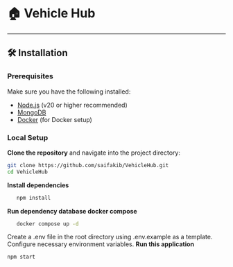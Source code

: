 # 🏠 Vehicle Hub

---

## 🛠️ Installation

### Prerequisites
Make sure you have the following installed:
- [Node.js](https://nodejs.org/) (v20 or higher recommended)
- [MongoDB](https://www.mongodb.com/try/download/community)
- [Docker](https://www.docker.com/) (for Docker setup)

### Local Setup

**Clone the repository** and navigate into the project directory:
   ```bash
   git clone https://github.com/saifakib/VehicleHub.git
   cd VehicleHub
   ```
**Install dependencies**
```bash
   npm install
```
**Run dependency database docker compose**
```bash
   docker compose up -d
```
Create a .env file in the root directory using .env.example as a template. Configure necessary environment variables.
**Run this application**
   ```bash
   npm start
   ```

